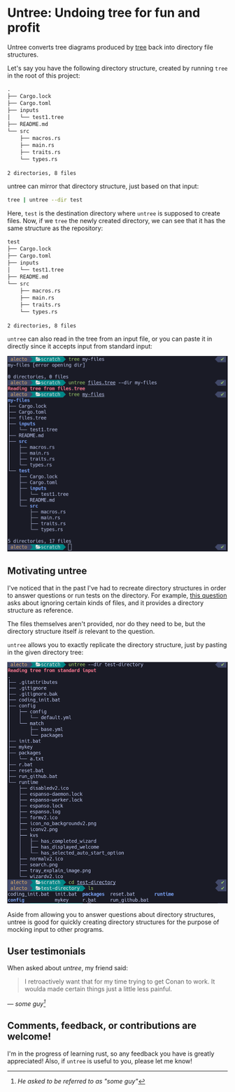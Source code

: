 # Untree: Undoing tree for fun and profit

Untree converts tree diagrams produced by
[tree](https://linux.die.net/man/1/tree) back into directory file structures.

Let's say you have the following directory structure, created by running `tree`
in the root of this project:

```
.
├── Cargo.lock
├── Cargo.toml
├── inputs
│   └── test1.tree
├── README.md
└── src
    ├── macros.rs
    ├── main.rs
    ├── traits.rs
    └── types.rs

2 directories, 8 files
```

untree can mirror that directory structure, just based on that input:

```bash
tree | untree --dir test
```

Here, `test` is the destination directory where `untree` is supposed to create
files. Now, if we `tree` the newly created directory, we can see that it has the
same structure as the repository:

```
test
├── Cargo.lock
├── Cargo.toml
├── inputs
│   └── test1.tree
├── README.md
└── src
    ├── macros.rs
    ├── main.rs
    ├── traits.rs
    └── types.rs

2 directories, 8 files
```

`untree` can also read in the tree from an input file, or you can paste it in
directly since it accepts input from standard input:

![](media/image1.png)

## Motivating untree

I've noticed that in the past I've had to recreate directory structures in order
to answer questions or run tests on the directory. For example, [this
question][stack-overflow-question] asks about ignoring certain kinds of files,
and it provides a directory structure as reference.

The files themselves aren't provided, nor do they need to be, but the directory
structure itself _is_ relevant to the question.

`untree` allows you to exactly replicate the directory structure, just by
pasting in the given directory tree:

![](media/image2.png)

Aside from allowing you to answer questions about directory structures, untree
is good for quickly creating directory structures for the purpose of mocking
input to other programs.

[stack-overflow-question]:
  https://stackoverflow.com/questions/70933172/how-to-write-gitignore-so-that-it-only-includes-yaml-files-and-some-specific-fi

## User testimonials

When asked about _untree_, my friend said:

> I retroactively want that for my time trying to get Conan to work. It woulda
> made certain things just a little less painful.

— _some guy[^1]_

[^1]: _He asked to be referred to as "some guy"_

## Comments, feedback, or contributions are welcome!

I'm in the progress of learning rust, so any feedback you have is greatly
appreciated! Also, if `untree` is useful to you, please let me know!
